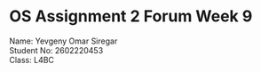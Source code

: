 <h1>OS Assignment 2 Forum Week 9</h1>

Name: Yevgeny Omar Siregar
<br>
Student No: 2602220453
<br>
Class: L4BC